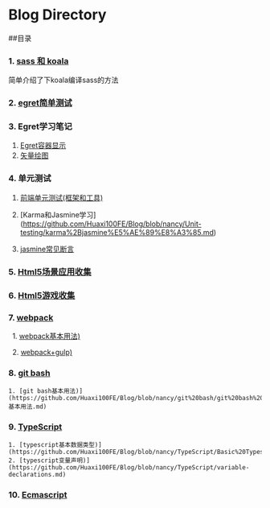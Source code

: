 # Blog Directory

##目录

### 1. [sass 和 koala](https://github.com/Huaxi100FE/Blog/tree/nancy/sass)
简单介绍了下koala编译sass的方法

### 2. [egret简单测试](https://github.com/Huaxi100FE/Blog/tree/nancy/egreTest)

### 3. Egret学习笔记

  1. [Egret容器显示](https://github.com/Huaxi100FE/Blog/blob/nancy/Egret/container.md)
  2. [矢量绘图](https://github.com/Huaxi100FE/Blog/blob/nancy/Egret/draw.md)

### 4. 单元测试

  1. [前端单元测试(框架和工具)](https://github.com/Huaxi100FE/Blog/blob/nancy/Unit-testing/%E6%A1%86%E6%9E%B6%E5%92%8C%E5%B7%A5%E5%85%B7.md)

  2. [Karma和Jasmine学习] (https://github.com/Huaxi100FE/Blog/blob/nancy/Unit-testing/karma%2Bjasmine%E5%AE%89%E8%A3%85.md)

  3. [jasmine常见断言](https://github.com/Huaxi100FE/Blog/blob/nancy/Unit-testing/jasmine%E5%B8%B8%E8%A7%81%E6%96%AD%E8%A8%80.md)

### 5. [Html5场景应用收集](https://github.com/Huaxi100FE/Blog/blob/nancy/Html-Scene/test.md)

### 6. [Html5游戏收集](https://github.com/Huaxi100FE/Blog/blob/nancy/Html-Game/test.md)

### 7. [webpack](https://github.com/Huaxi100FE/Blog/tree/nancy/webpack)

   1. [webpack基本用法)](https://github.com/Huaxi100FE/Blog/blob/nancy/webpack/webpack%20基本用法.md)
   
   2. [webpack+gulp)](https://github.com/Huaxi100FE/Blog/blob/nancy/webpack/webpack%20基本用法.md)


### 8. [git bash](https://github.com/Huaxi100FE/Blog/blob/nancy/Html-Game/test.md)

    1. [git bash基本用法)](https://github.com/Huaxi100FE/Blog/blob/nancy/git%20bash/git%20bash%20基本用法.md)
### 9. [TypeScript](https://github.com/Huaxi100FE/Blog/tree/nancy/TypeScript)

    1. [typescript基本数据类型)](https://github.com/Huaxi100FE/Blog/blob/nancy/TypeScript/Basic%20Types.md)
    2. [typescript变量声明)](https://github.com/Huaxi100FE/Blog/blob/nancy/TypeScript/variable-declarations.md)
### 10. [Ecmascript](https://github.com/Huaxi100FE/Blog/tree/nancy/ES6)

